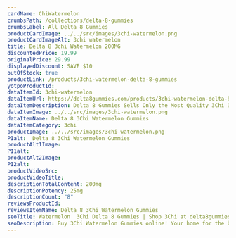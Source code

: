 ```yaml
---
cardName: ChiWatermelon
crumbsPath: /collections/delta-8-gummies
crumbsLabel: All Delta 8 Gummies
productCardImage: ../../src/images/3chi-watermelon.png
productCardImageAlt: 3chi watermelon
title: Delta 8 3chi Watermelon 200MG
discountedPrice: 19.99
originalPrice: 29.99
displayedDiscount: SAVE $10
outOfStock: true
productLink: /products/3chi-watermelon-delta-8-gummies
yotpoProductId: 
dataItemId: 3chi-watermelon
dataItemUrl: https://delta8gummies.com/products/3chi-watermelon-delta-8-gummies
dataItemDescription: Delta 8 Gummies Sells Only the Most Quality 3Chi Delta 8 THC Watermelon 200mg Gummies Fully Formulated from Hemp. These products are 2018 Federal Farm Bill Legal.
dataItemImage: ../../src/images/3chi-watermelon.png
dataItemName: Delta 8 3Chi Watermelon Gummies
dataItemCategory: 3chi
productImage: ../../src/images/3chi-watermelon.png
PIalt:  Delta 8 3Chi Watermelon Gummies
productAlt1Image: 
PI1alt: 
productAlt2Image: 
PI2alt: 
productVideoSrc: 
productVideoTitle: 
descriptionTotalContent: 200mg
descriptionPotency: 25mg
descriptionCount: "8"
reviewsProductId: 
reviewsItemName: Delta 8 3Chi Watermelon Gummies
seoTitle: Watermelon  3Chi Delta 8 Gummies | Shop 3Chi at delta8gummies.com
seoDescription: Buy 3Chi Watermelon Gummies online! Your home for the best 3chi gummies from delta8gummies.com
---
```

